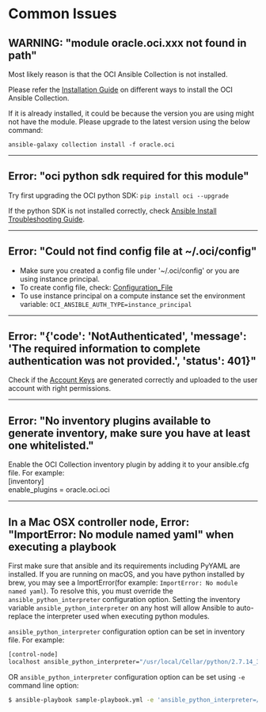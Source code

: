 # Common Issues

## WARNING: "module oracle.oci.xxx not found in path"
Most likely reason is that the OCI Ansible Collection is not installed.

Please refer the [Installation Guide](https://github.com/oracle/oci-ansible-collection/blob/master/InstallationGuide.md) on different ways to install the OCI Ansible Collection.

If it is already installed, it could be because the version you are using might not have the module. Please upgrade to the latest version using the below command:

`ansible-galaxy collection install -f oracle.oci`

-----------------------------------
## Error: "oci python sdk required for this module"

Try first upgrading the OCI python SDK:
`pip install oci --upgrade`

If the python SDK is not installed correctly, check [Ansible Install Troubleshooting Guide](https://docs.oracle.com/en-us/iaas/tools/oci-ansible-collection/latest/guides/troubleshooting-guide.html#oci-python-sdk-required-for-this-module).

-----------------------------------
## Error: "Could not find config file at ~/.oci/config"

- Make sure you created a config file under '~/.oci/config' or you are using instance principal.
- To create config file, check: [Configuration_File](https://docs.cloud.oracle.com/en-us/iaas/Content/API/Concepts/sdkconfig.htm#SDK_and_CLI_Configuration_File)
- To use instance principal on a compute instance set the environment variable: `OCI_ANSIBLE_AUTH_TYPE=instance_principal`

-----------------------------------
## Error: "{'code': 'NotAuthenticated', 'message': 'The required information to complete authentication was not provided.', 'status': 401}"

Check if the [Account Keys](https://docs.cloud.oracle.com/en-us/iaas/Content/API/Concepts/apisigningkey.htm#Required_Keys_and_OCIDs)
 are generated correctly and uploaded to the user account with right permissions.

-----------------------------------
## Error: "No inventory plugins available to generate inventory, make sure you have at least one whitelisted."

Enable the OCI Collection inventory plugin by adding it to your ansible.cfg file. For example:<br>
[inventory]<br>
enable_plugins = oracle.oci.oci<br>

-----------------------------------
## In a Mac OSX controller node, Error: "ImportError: No module named yaml" when executing a playbook
 
First make sure that ansible and its requirements including PyYAML are installed.
If you are running on macOS, and you have python installed by brew, you may see a ImportError(for example: `ImportError: No module named yaml`).
To resolve this, you must override the `ansible_python_interpreter` configuration option. Setting the inventory variable `ansible_python_interpreter` on any host will allow Ansible to auto-replace the interpreter used when executing python modules.

`ansible_python_interpreter` configuration option can be set in inventory file. For example:

```sh
[control-node]
localhost ansible_python_interpreter="/usr/local/Cellar/python/2.7.14_3/bin/python2.7"
```

OR `ansible_python_interpreter` configuration option can be set using `-e` command line option:

```sh
$ ansible-playbook sample-playbook.yml -e 'ansible_python_interpreter=/usr/local/Cellar/python/2.7.14_3/bin/python2.7'
```